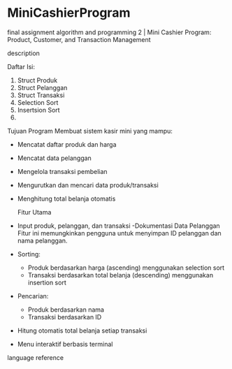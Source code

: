 # MiniCashierProgram
final assignment algorithm and programming 2 | Mini Cashier Program: Product, Customer, and Transaction Management

description

Daftar Isi:
1. Struct Produk
2. Struct Pelanggan
3. Struct Transaksi
4. Selection Sort
5. Insertsion Sort
6.

Tujuan Program
Membuat sistem kasir mini yang mampu:
- Mencatat daftar produk dan harga
- Mencatat data pelanggan
- Mengelola transaksi pembelian
- Mengurutkan dan mencari data produk/transaksi
- Menghitung total belanja otomatis

  Fitur Utama
- Input produk, pelanggan, dan transaksi
-Dokumentasi Data Pelanggan
 Fitur ini memungkinkan pengguna untuk menyimpan ID pelanggan dan nama pelanggan.
- Sorting:
  - Produk berdasarkan harga (ascending) menggunakan selection sort
  - Transaksi berdasarkan total belanja (descending) menggunakan insertion sort
- Pencarian:
  - Produk berdasarkan nama 
  - Transaksi berdasarkan ID
- Hitung otomatis total belanja setiap transaksi
- Menu interaktif berbasis terminal
  
language
reference
